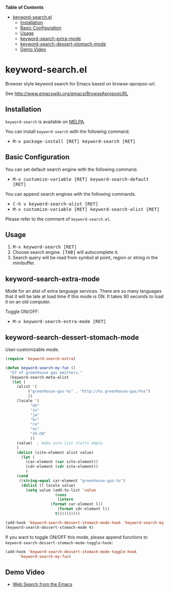 <!-- markdown-toc start - Don't edit this section. Run M-x markdown-toc-generate-toc again -->
**Table of Contents**

- [keyword-search.el](#keyword-searchel)
    - [Installation](#installation)
    - [Basic Configuration](#basic-configuration)
    - [Usage](#usage)
    - [keyword-search-extra-mode](#keyword-search-extra-mode)
    - [keyword-search-dessert-stomach-mode](#keyword-search-dessert-stomach-mode)
    - [Demo Video](#demo-video)

<!-- markdown-toc end -->


keyword-search.el
=================

Browser style keyword search for Emacs based on browse-apropos-url.

See <http://www.emacswiki.org/emacs/BrowseAproposURL>

Installation
------------

`keyword-search` is available on [MELPA](http://melpa.org).

You can install `keyword-search` with the following command.

* <kbd>M-x package-install [RET] keyword-search [RET]</kbd>

Basic Configuration
-------------------

You can set default search engine with the following command.

* <kbd>M-x customize-variable [RET] keyword-search-default [RET]</kbd>

You can append search engines with the following commands.

* <kbd>C-h v keyword-search-alist [RET]</kbd>
* <kbd>M-x customize-variable [RET] keyword-search-alist [RET]</kbd>

Please refer to the comment of `keyword-search.el`.

Usage
-----

1. <kbd>M-x keyword-search [RET]</kbd>
2. Choose search engine. <kbd>[TAB]</kbd> will autocomplete it.
3. Search query will be read from symbol at point, region or string in the minibuffer.

keyword-search-extra-mode
-------------------------

Mode for an alist of extra language services.
There are so many languages that it will be late at load time
if this mode is ON.
It takes 90 seconds to load it on an old computer.

Toggle ON/OFF:

* <kbd>M-x keyword-search-extra-mode [RET]</kbd>

keyword-search-dessert-stomach-mode
-----------------------------------

User-customizable mode.

```lisp
(require 'keyword-search-extra)

(defun keyword-search-my-fun ()
  "G7 of greenhouse gas emitters."
  (keyword-search-meta-alist
   (let (
	 (alist '(
		  ("greenhouse-gas-%s" . "http://%s.greenhouse-gas/%%s")
		  ))
	 (locale '(
		   "de"
		   "in"
		   "ja"
		   "kr"
		   "ru"
		   "us"
		   "zh-CN"
		   ))
	 (value)  ; make sure list starts empty
	 )
     (dolist (site-element alist value)
       (let (
	     (car-element (car site-element))
	     (cdr-element (cdr site-element))
	     )
	 (cond
	  ((string-equal car-element "greenhouse-gas-%s")
	   (dolist (l locale value)
	     (setq value (add-to-list 'value
				      (cons
				       (intern
					(format car-element l))
				       (format cdr-element l))
				      t))))))))))

(add-hook 'keyword-search-dessert-stomach-mode-hook 'keyword-search-my-fun nil)
(keyword-search-dessert-stomach-mode t)
```

If you want to toggle ON/OFF this mode, please append functions
to `keyword-search-dessert-stomach-mode-toggle-hook`:

```lisp
(add-hook 'keyword-search-dessert-stomach-mode-toggle-hook
	  'keyword-search-my-fun)
```

Demo Video
----------

* [Web Search from the Emacs](https://www.youtube.com/watch?v=IU4omPkG91M)
